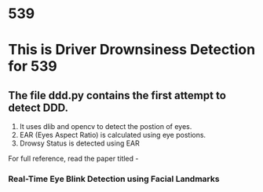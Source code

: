 # 539

# This is Driver Drownsiness Detection for 539

## The file ddd.py contains the first attempt to detect DDD.

1. It uses dlib and opencv to detect the postion of eyes.
2. EAR (Eyes Aspect Ratio) is calculated using eye postions.
3. Drowsy Status is detected using EAR

For full reference, read the paper titled -
### Real-Time Eye Blink Detection using Facial Landmarks
